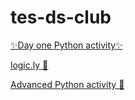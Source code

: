 # tes-ds-club

[✨Day one Python activity✨](https://colab.research.google.com/drive/1UqzNNDKut0BooLrhgQAo_QJyVqlRxpvp?usp=sharing)

[logic.ly 🤖](https://logic.ly/demo/)

[Advanced Python activity 🔧](https://colab.research.google.com/drive/1KspHKHtC7mjIQeYFmVeFe2SrSb_FavSI?usp=sharing)


<!-- Classroom resources for the Data Science Club at TES

[Iris dataset info](iris.md)

[EDA activity](eda.md)

[Landsat Satellite](knn.md) 🛰️📡🔭 -->
